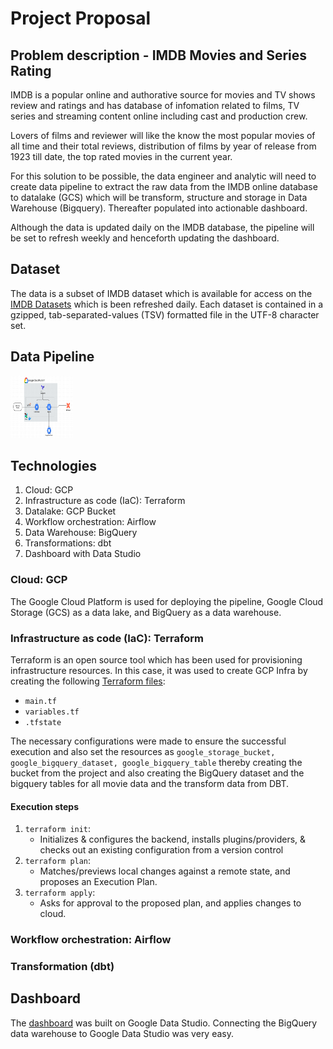 # Project Proposal

## Problem description - IMDB Movies and Series Rating
IMDB is a popular online and authorative source for movies and TV shows review and ratings and has database of infomation related to films, TV series and streaming content online including cast and production crew.

Lovers of films and reviewer will like the know the most popular movies of all time and their total reviews, distribution of films by year of release from 1923 till date, the top rated movies in the current year.

For this solution to be possible, the data engineer and analytic will need to create data pipeline to extract the raw data from the IMDB online database to datalake (GCS) which will be transform, structure and storage in Data Warehouse (Bigquery). Thereafter populated into actionable dashboard.

Although the data is updated daily on the IMDB database, the pipeline will be set to refresh weekly and henceforth updating the dashboard.

## Dataset
The data is a subset of IMDB dataset which is available for access on the [IMDB Datasets](https://datasets.imdbws.com/) which is been refreshed daily. Each dataset is contained in a gzipped, tab-separated-values (TSV) formatted file in the UTF-8 character set.

## Data Pipeline
<img src="/project/image/pipeline.png" alt="Data Pipeline architecture" style="height: 100px; width:100px;"/>


## Technologies
1. Cloud: GCP
2. Infrastructure as code (IaC): Terraform
3. Datalake: GCP Bucket
4. Workflow orchestration: Airflow 
5. Data Warehouse: BigQuery 
6. Transformations: dbt
7. Dashboard with Data Studio

### Cloud: GCP
The Google Cloud Platform is used for deploying the pipeline, Google Cloud Storage (GCS) as a data lake, and BigQuery as a data warehouse.

### Infrastructure as code (IaC): Terraform
Terraform is an open source tool which has been used for provisioning infrastructure resources. In this case, it was used to create GCP Infra by creating the following [Terraform files](./terraform):
- `main.tf`
- `variables.tf`
- `.tfstate`

The necessary configurations were made to ensure the successful execution and also set the resources as `google_storage_bucket, google_bigquery_dataset, google_bigquery_table` thereby creating the bucket from the project and also creating the BigQuery dataset and the bigquery tables for all movie data and the transform data from DBT.

#### Execution steps
1. `terraform init`:
    * Initializes & configures the backend, installs plugins/providers, & checks out an existing configuration from a version control
2. `terraform plan`:
    * Matches/previews local changes against a remote state, and proposes an Execution Plan.
3. `terraform apply`:
    * Asks for approval to the proposed plan, and applies changes to cloud.

### Workflow orchestration: Airflow


### Transformation (dbt)


## Dashboard
The [dashboard](https://datastudio.google.com/s/kJWMinVHqMw) was built on Google Data Studio. Connecting the BigQuery data warehouse to Google Data Studio was very easy.
